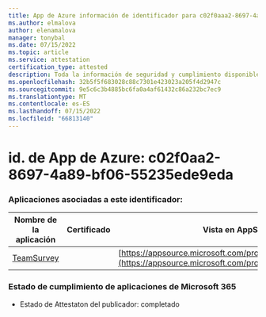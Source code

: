 ```yaml
---
title: App de Azure información de identificador para c02f0aaa2-8697-4a89-bf06-55235ede9eda
ms.author: elmalova
author: elenamalova
manager: tonybal
ms.date: 07/15/2022
ms.topic: article
ms.service: attestation
certification_type: attested
description: Toda la información de seguridad y cumplimiento disponible para c02f0aa2-8697-4a89-bf06-55235ede9eda.
ms.openlocfilehash: 32b5f5f683028c88c7301e423023a205f4d2947c
ms.sourcegitcommit: 9e5c6c3b4885bc6fa0a4af61432c86a232bc7ec9
ms.translationtype: MT
ms.contentlocale: es-ES
ms.lasthandoff: 07/15/2022
ms.locfileid: "66813140"
---
```

# <a name="azure-app-id-c02f0aa2-8697-4a89-bf06-55235ede9eda"></a>id. de App de Azure: c02f0aa2-8697-4a89-bf06-55235ede9eda


### <a name="apps-associated-with-this-id"></a>Aplicaciones asociadas a este identificador:
| **Nombre de la aplicación** | **Certificado** | **Vista en AppSource** |
|--------------|---------------|-----------------------|
| [TeamSurvey](../forward/WA200004182.md) |  | [https://appsource.microsoft.com/product/office/WA200004182](https://appsource.microsoft.com/product/office/WA200004182) |

### <a name="microsoft-365-app-compliance-status"></a>Estado de cumplimiento de aplicaciones de Microsoft 365
- Estado de Attestaton del publicador: completado
